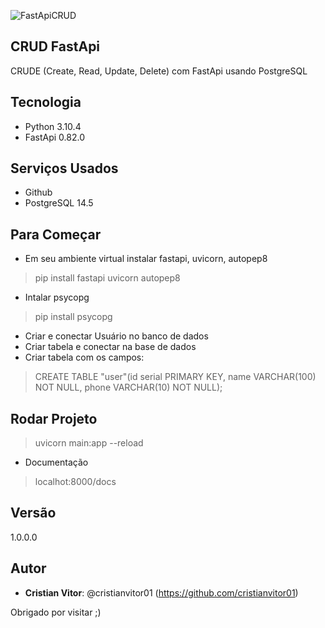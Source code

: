 ![FastApiCRUD](https://user-images.githubusercontent.com/94191697/188949992-f580d84e-97f6-440f-bb26-b6313de99988.png)


## CRUD FastApi
 
CRUDE (Create, Read, Update, Delete) com FastApi usando PostgreSQL
 
 
## Tecnologia 
 
* Python 3.10.4
* FastApi 0.82.0
 
## Serviços Usados
 
* Github
* PostgreSQL 14.5
 
## Para Começar
 
* Em seu ambiente virtual instalar fastapi, uvicorn, autopep8
>    pip install fastapi uvicorn autopep8
* Intalar psycopg 
>    pip install psycopg
* Criar e conectar Usuário no banco de dados 
* Criar tabela e conectar na base de dados
* Criar tabela com os campos:
>    CREATE TABLE "user"(id serial PRIMARY KEY, name VARCHAR(100) NOT NULL, phone VARCHAR(10) NOT NULL);

## Rodar Projeto
 
> uvicorn main:app --reload
* Documentação 
> localhot:8000/docs
 
 
## Versão
 
1.0.0.0
 
 
## Autor
 
* **Cristian Vitor**: @cristianvitor01 (https://github.com/cristianvitor01)
 
 

Obrigado por visitar ;)
